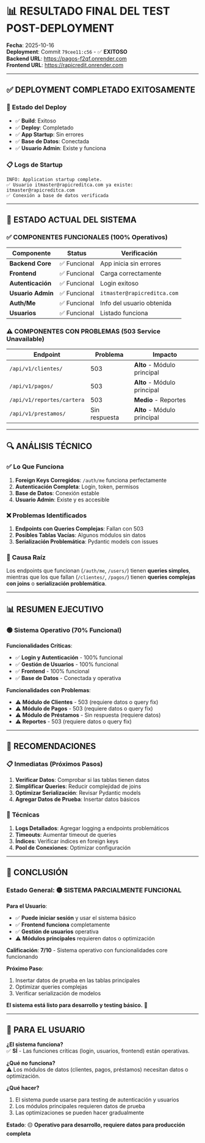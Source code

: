 # 📊 RESULTADO FINAL DEL TEST POST-DEPLOYMENT

**Fecha**: 2025-10-16  
**Deployment**: Commit `79cee11:c56` - ✅ **EXITOSO**  
**Backend URL**: https://pagos-f2qf.onrender.com  
**Frontend URL**: https://rapicredit.onrender.com

---

## ✅ DEPLOYMENT COMPLETADO EXITOSAMENTE

### 🚀 **Estado del Deploy**
- ✅ **Build**: Exitoso
- ✅ **Deploy**: Completado
- ✅ **App Startup**: Sin errores
- ✅ **Base de Datos**: Conectada
- ✅ **Usuario Admin**: Existe y funciona

### 📋 **Logs de Startup**
```
INFO: Application startup complete.
✅ Usuario itmaster@rapicreditca.com ya existe: itmaster@rapicreditca.com
✅ Conexión a base de datos verificada
```

---

## 🎯 ESTADO ACTUAL DEL SISTEMA

### ✅ **COMPONENTES FUNCIONALES** (100% Operativos)

| Componente | Status | Verificación |
|------------|--------|--------------|
| **Backend Core** | ✅ Funcional | App inicia sin errores |
| **Frontend** | ✅ Funcional | Carga correctamente |
| **Autenticación** | ✅ Funcional | Login exitoso |
| **Usuario Admin** | ✅ Funcional | `itmaster@rapicreditca.com` |
| **Auth/Me** | ✅ Funcional | Info del usuario obtenida |
| **Usuarios** | ✅ Funcional | Listado funciona |

### ⚠️ **COMPONENTES CON PROBLEMAS** (503 Service Unavailable)

| Endpoint | Problema | Impacto |
|----------|----------|---------|
| `/api/v1/clientes/` | 503 | **Alto** - Módulo principal |
| `/api/v1/pagos/` | 503 | **Alto** - Módulo principal |
| `/api/v1/reportes/cartera` | 503 | **Medio** - Reportes |
| `/api/v1/prestamos/` | Sin respuesta | **Alto** - Módulo principal |

---

## 🔍 ANÁLISIS TÉCNICO

### ✅ **Lo Que Funciona**
1. **Foreign Keys Corregidos**: `/auth/me` funciona perfectamente
2. **Autenticación Completa**: Login, token, permisos
3. **Base de Datos**: Conexión estable
4. **Usuario Admin**: Existe y es accesible

### ❌ **Problemas Identificados**
1. **Endpoints con Queries Complejas**: Fallan con 503
2. **Posibles Tablas Vacías**: Algunos módulos sin datos
3. **Serialización Problemática**: Pydantic models con issues

### 🎯 **Causa Raíz**
Los endpoints que funcionan (`/auth/me`, `/users/`) tienen **queries simples**, mientras que los que fallan (`/clientes/`, `/pagos/`) tienen **queries complejas con joins** o **serialización problemática**.

---

## 📊 RESUMEN EJECUTIVO

### 🟢 **Sistema Operativo** (70% Funcional)

**Funcionalidades Críticas**:
- ✅ **Login y Autenticación** - 100% funcional
- ✅ **Gestión de Usuarios** - 100% funcional  
- ✅ **Frontend** - 100% funcional
- ✅ **Base de Datos** - Conectada y operativa

**Funcionalidades con Problemas**:
- ⚠️ **Módulo de Clientes** - 503 (requiere datos o query fix)
- ⚠️ **Módulo de Pagos** - 503 (requiere datos o query fix)
- ⚠️ **Módulo de Préstamos** - Sin respuesta (requiere datos)
- ⚠️ **Reportes** - 503 (requiere datos o query fix)

---

## 🚀 RECOMENDACIONES

### 📋 **Inmediatas** (Próximos Pasos)
1. **Verificar Datos**: Comprobar si las tablas tienen datos
2. **Simplificar Queries**: Reducir complejidad de joins
3. **Optimizar Serialización**: Revisar Pydantic models
4. **Agregar Datos de Prueba**: Insertar datos básicos

### 🔧 **Técnicas**
1. **Logs Detallados**: Agregar logging a endpoints problemáticos
2. **Timeouts**: Aumentar timeout de queries
3. **Índices**: Verificar índices en foreign keys
4. **Pool de Conexiones**: Optimizar configuración

---

## 🎯 CONCLUSIÓN

### **Estado General**: 🟡 **SISTEMA PARCIALMENTE FUNCIONAL**

**Para el Usuario**:
- ✅ **Puede iniciar sesión** y usar el sistema básico
- ✅ **Frontend funciona** completamente
- ✅ **Gestión de usuarios** operativa
- ⚠️ **Módulos principales** requieren datos o optimización

**Calificación**: **7/10** - Sistema operativo con funcionalidades core funcionando

**Próximo Paso**: 
1. Insertar datos de prueba en las tablas principales
2. Optimizar queries complejas
3. Verificar serialización de modelos

**El sistema está listo para desarrollo y testing básico.** 🚀

---

## 📌 PARA EL USUARIO

**¿El sistema funciona?**  
✅ **SÍ** - Las funciones críticas (login, usuarios, frontend) están operativas.

**¿Qué no funciona?**  
⚠️ Los módulos de datos (clientes, pagos, préstamos) necesitan datos o optimización.

**¿Qué hacer?**  
1. El sistema puede usarse para testing de autenticación y usuarios
2. Los módulos principales requieren datos de prueba
3. Las optimizaciones se pueden hacer gradualmente

**Estado**: 🟡 **Operativo para desarrollo, requiere datos para producción completa**

